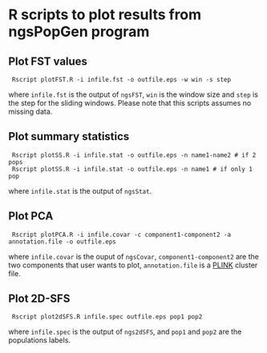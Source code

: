 
# R scripts to plot results from ngsPopGen program

## Plot FST values

     Rscript plotFST.R -i infile.fst -o outfile.eps -w win -s step      

where `infile.fst` is the output of `ngsFST`, `win` is the window size and `step` is the step for the sliding windows. Please note that this scripts assumes no missing data.

## Plot summary statistics

     Rscript plotSS.R -i infile.stat -o outfile.eps -n name1-name2 # if 2 pops     
     Rscript plotSS.R -i infile.stat -o outfile.eps -n name1 # if only 1 pop     

where `infile.stat` is the output of `ngsStat`.

## Plot PCA

     Rscript plotPCA.R -i infile.covar -c component1-component2 -a annotation.file -o outfile.eps     

where `infile.covar` is the ouput of `ngsCovar`, `component1-component2` are the two components that user wants to plot, `annotation.file` is a [PLINK](http://pngu.mgh.harvard.edu/~purcell/plink/) cluster file.

## Plot 2D-SFS

     Rscript plot2dSFS.R infile.spec outfile.eps pop1 pop2    

where `infile.spec` is the output of `ngs2dSFS`, and `pop1` and `pop2` are the populations labels.




